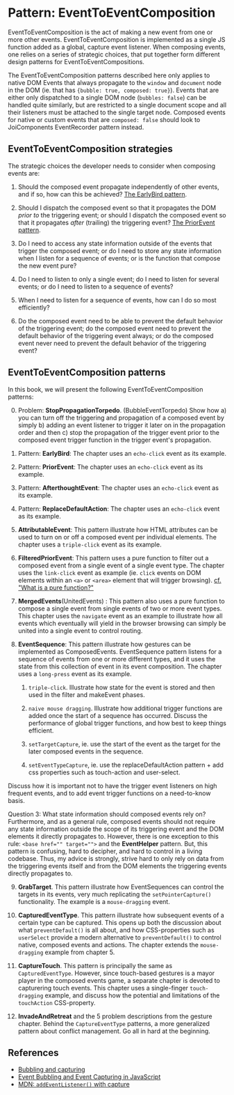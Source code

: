 # Pattern: EventToEventComposition

EventToEventComposition is the act of making a new event from one or more other events.
EventToEventComposition is implemented as a single JS function added as a global, capture event listener.
When composing events, one relies on a series of strategic choices, that put together form different
design patterns for EventToEventCompositions. 

The EventToEventComposition patterns described here only applies to native DOM Events that always 
propagate to the `window` and `document` node in the DOM (ie. that has `{bubble: true, composed: true}`). 
Events that are either only dispatched to a single DOM node (`bubbles: false`) can be handled quite 
similarly, but are restricted to a single document scope and all their listeners must be attached to
the single target node. Composed events for native or custom events that are `composed: false` should 
look to JoiComponents EventRecorder pattern instead. 
      
## EventToEventComposition strategies
The strategic choices the developer needs to consider when composing events are:

1. Should the composed event propagate independently of other events, 
   and if so, how can this be achieved?
   [The EarlyBird pattern](Pattern2_EarlyBird.md).

2. Should I dispatch the composed event so that it propagates the DOM *prior to* the triggering event; or 
   should I dispatch the composed event so that it propagates *after* (trailing) the triggering event?
   [The PriorEvent pattern](Pattern3_PriorEvent.md). 

3. Do I need to access any state information outside of the events that trigger the composed event; or
   do I need to store any state information when I listen for a sequence of events; or
   is the function that compose the new event pure?
   
4. Do I need to listen to only a single event; 
   do I need to listen for several events; or 
   do I need to listen to a sequence of events?
   
5. When I need to listen for a sequence of events, how can I do so most efficiently?

6. Do the composed event need to be able to prevent the default behavior of the triggering event;
   do the composed event need to prevent the default behavior of the triggering event always; or
   do the composed event never need to prevent the default behavior of the triggering event?
   

## EventToEventComposition patterns

In this book, we will present the following EventToEventComposition patterns:

0. Problem: **StopPropagationTorpedo**. (BubbleEventTorpedo)
   Show how a) you can turn off the triggering and propagation of a composed event 
   by simply b) adding an event listener to trigger it later on in the propagation order and then 
   c) stop the propagation of the trigger event prior to the composed event trigger function in the 
   trigger event's propagation.
    
1. Pattern: **EarlyBird**: 
   The chapter uses an `echo-click` event as its example.
   
2. Pattern: **PriorEvent**: 
   The chapter uses an `echo-click` event as its example.
   
3. Pattern: **AfterthoughtEvent**: 
   The chapter uses an `echo-click` event as its example.
   
4. Pattern: **ReplaceDefaultAction**: 
   The chapter uses an `echo-click` event as its example.
 
5. **AttributableEvent**: This pattern illustrate how HTML attributes can be used to turn on or off
   a composed event per individual elements.
   The chapter uses a `triple-click` event as its example.

6. **FilteredPriorEvent**: This pattern uses a pure function to filter out a composed event
   from a single event of a single event type. The chapter uses the `link-click` event as example
   (ie. `click` events on DOM elements within an `<a>` or `<area>` element that will trigger browsing).
   [cf. "What is a pure function?"](https://medium.com/javascript-scene/master-the-javascript-interview-what-is-a-pure-function-d1c076bec976)

7. **MergedEvents**(UnitedEvents) : This pattern also uses a pure function to 
   compose a single event from single events of two or more event types.
   This chapter uses the `navigate` event as an example to illustrate how all events which eventually
   will yield in the browser browsing can simply be united into a single event to control routing.



8. **EventSequence**: This pattern illustrate how gestures can be implemented as ComposedEvents.
   EventSequence pattern listens for a sequence of events from one or more different types, and
   it uses the state from this collection of event in its event composition.
   The chapter uses a `long-press` event as its example.

   1. `triple-click`. Illustrate how state for the event is stored and then used in the filter and 
      makeEvent phases.
      
   2. `naive mouse dragging`. Illustrate how additional trigger functions are added once the start of a
      sequence has occurred. Discuss the performance of global trigger functions, and how best to keep 
      things efficient.
      
   3. `setTargetCapture`, ie. use the start of the event as the target for the later composed events in the sequence.

   4. `setEventTypeCapture`, ie. use the replaceDefaultAction pattern + add css properties such as
      touch-action and user-select.
      
Discuss how it is important not to have the trigger event listeners on high frequent events, and 
to add event trigger functions on a need-to-know basis.


   Question 3: What state information should composed events rely on?
Furthermore, and as a general rule, composed events should not require any state information 
outside the scope of its triggering event and the DOM elements it directly propagates to.
However, there is one exception to this rule: `<base href="" target="">` and the **EventHelper** pattern.
But, this pattern is confusing, hard to decipher, and hard to control in a living codebase.
Thus, my advice is strongly, strive hard to only rely on data from the triggering events itself and
from the DOM elements the triggering events directly propagates to.


9. **GrabTarget**. This pattern illustrate how EventSequences can control the targets in its events,
   very much replicating the `setPointerCapture()` functionality.
   The example is a `mouse-dragging` event.

10. **CapturedEventType**. This pattern illustrate how subsequent events of a certain type can be captured.
   This opens up both the discussion about what `preventDefault()` is all about, and
   how CSS-properties such as `userSelect` provide a modern alternative to `preventDefault()` 
   to control native, composed events and actions.
   The chapter extends the `mouse-dragging` example from chapter 5. 

11. **CaptureTouch**. This pattern is principally the same as `CapturedEventType`.
   However, since touch-based gestures is a mayor player in the composed events game, 
   a separate chapter is devoted to capturering touch events.
   This chapter uses a single-finger `touch-dragging` example, and discuss how the potential 
   and limitations of the `touchAction` CSS-property.

12. **InvadeAndRetreat** and the 5 problem descriptions from the gesture chapter.
   Behind the `CaptureEventType` patterns, a more generalized pattern about conflict management. 
   Go all in hard at the beginning. 


## References

 * [Bubbling and capturing](https://javascript.info/bubbling-and-capturing)
 * [Event Bubbling and Event Capturing in JavaScript](https://medium.com/@vsvaibhav2016/event-bubbling-and-event-capturing-in-javascript-6ff38bec30e)
 * [MDN: `addEventListener()` with capture](https://developer.mozilla.org/en-US/docs/Web/API/EventTarget/addEventListener#Example_of_options_usage)
